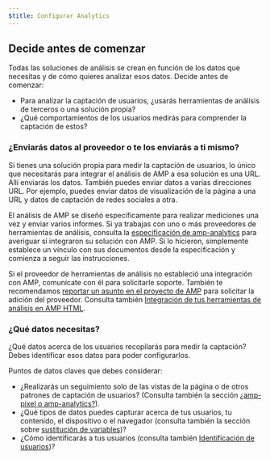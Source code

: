 ```yaml
---
$title: Configurar Analytics
---
```


## Decide antes de comenzar

Todas las soluciones de análisis se crean en función de los datos que necesitas
y de cómo quieres analizar esos datos. Decide antes de comenzar:

* Para analizar la captación de usuarios, ¿usarás herramientas de análisis de terceros
o una solución propia?
* ¿Qué comportamientos de los usuarios medirás para comprender la captación de estos?

### ¿Enviarás datos al proveedor o te los enviarás a ti mismo?

Si tienes una solución propia para medir la captación de usuarios,
lo único que necesitarás para integrar el análisis de AMP a esa solución es una URL.
Allí enviarás los datos.
También puedes enviar datos a varias direcciones URL.
Por ejemplo, puedes enviar datos de visualización de la página a una URL
y datos de captación de redes sociales a otra.

El análisis de AMP se diseñó específicamente para realizar mediciones una vez y enviar varios informes.
Si ya trabajas con uno o más proveedores de herramientas de análisis,
consulta la
[especificación de amp-analytics](/docs/reference/extended/amp-analytics.html)
para averiguar si integraron su solución con AMP.
Si lo hicieron, simplemente establece un vínculo con sus documentos desde la especificación
y comienza a seguir las instrucciones.

Si el proveedor de herramientas de análisis no estableció una integración con AMP,
comunícate con él para solicitarle soporte.
También te recomendamos [reportar un asunto en el proyecto de AMP](https://github.com/ampproject/amphtml/issues/new)
para solicitar la adición del proveedor.
Consulta también
[Integración de tus herramientas de análisis en AMP HTML](https://github.com/ampproject/amphtml/blob/master/extensions/amp-analytics/integrating-analytics.md).

### ¿Qué datos necesitas?

¿Qué datos acerca de los usuarios recopilarás para medir la captación?
Debes identificar esos datos para poder configurarlos.

Puntos de datos claves que debes considerar:

* ¿Realizarás un seguimiento solo de las vistas de la página o de otros patrones de captación de usuarios?
(Consulta también la sección [¿amp-pixel o amp-analytics?](/docs/guides/analytics/analytics_basics.html#use-amp-pixel-or-amp-analytics)).
* ¿Qué tipos de datos puedes capturar acerca de tus usuarios, tu contenido,
el dispositivo o el navegador (consulta también la sección sobre [sustitución de variables](/docs/guides/analytics/analytics_basics.html#variable-substition))?
* ¿Cómo identificarás a tus usuarios (consulta también [Identificación de usuarios](/docs/guides/analytics/analytics_basics.html#user-identification))?
